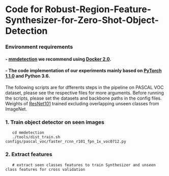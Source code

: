 # Code for Robust-Region-Feature-Synthesizer-for-Zero-Shot-Object-Detection
### Environment requirements
#### - [mmdetection](http://github.com/open-mmlab/mmdetection) we recommend using [Docker 2.0](Docker.md). 
#### - The code implementation of our experiments mainly based on [PyTorch 1.1.0](https://pytorch.org/) and Python 3.6.
The following scripts are for dfferents steps in the pipeline on PASCAL VOC dataset, please see the respective files for more arguments. Before running the scripts, please set the datasets and backbone paths in the config files. Weights of [ResNet101](https://drive.google.com/file/d/1g3UXPw-_K3na7acQGZlhjgQPjXz_FNnX/view?usp=sharing) trained excluding overlapping unseen classes from ImageNet.

### 1. Train object detector on seen images
       cd mmdetection
       ./tools/dist_train.sh configs/pascal_voc/faster_rcnn_r101_fpn_1x_voc0712.py
 

### 2. Extract features
       # extract seen classes features to train Synthesizer and unseen class features for cross validation
